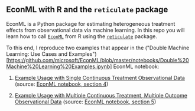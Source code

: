 ## EconML with R and the `reticulate` package

EconML is a Python package for estimating heterogeneous treatment effects from observational data via machine learning. In this repo you will learn how to call [`EconML`](https://github.com/microsoft/EconML) from R using the [`reticulate`](https://rstudio.github.io/reticulate/index.html) package. 

To this end, I reproduce two examples that appear in the ("Double Machine Learning: Use Cases and Examples")[https://github.com/microsoft/EconML/blob/master/notebooks/Double%20Machine%20Learning%20Examples.ipynb] EconML notebook:

1. [Example Usage with Single Continuous Treatment Observational Data](https://raw.githack.com/itamarcaspi/EconML-with-R/master/single.html) (source: [EconML notebook, section 4](https://github.com/microsoft/EconML/blob/master/notebooks/Double%20Machine%20Learning%20Examples.ipynb))  

2. [Example Usage with Multiple Continuous Treatment, Multiple Outcome Observational Data](https://raw.githack.com/itamarcaspi/EconML-with-R/master/multiple.html) (source: [EconML notebook, section 5](https://github.com/microsoft/EconML/blob/master/notebooks/Double%20Machine%20Learning%20Examples.ipynb))

